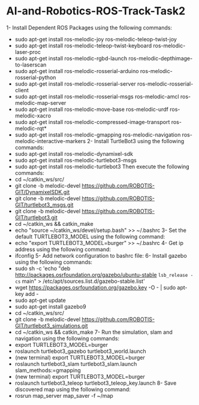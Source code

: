 # AI-and-Robotics-ROS-Track-Task2
1- Install Dependent ROS Packages using the following commands:
- sudo apt-get install ros-melodic-joy ros-melodic-teleop-twist-joy
- sudo apt-get install ros-melodic-teleop-twist-keyboard ros-melodic-laser-proc
- sudo apt-get install ros-melodic-rgbd-launch ros-melodic-depthimage-to-laserscan
- sudo apt-get install ros-melodic-rosserial-arduino ros-melodic-rosserial-python
- sudo apt-get install ros-melodic-rosserial-server ros-melodic-rosserial-client
- sudo apt-get install ros-melodic-rosserial-msgs ros-melodic-amcl ros-melodic-map-server
- sudo apt-get install ros-melodic-move-base ros-melodic-urdf ros-melodic-xacro
- sudo apt-get install ros-melodic-compressed-image-transport ros-melodic-rqt*
- sudo apt-get install ros-melodic-gmapping ros-melodic-navigation ros-melodic-interactive-markers
2- Install TurtleBot3 using the following commands:
- sudo apt-get install ros-melodic-dynamixel-sdk
- sudo apt-get install ros-melodic-turtlebot3-msgs
- sudo apt-get install ros-melodic-turtlebot3
Then execute the following commands:
- cd ~/catkin_ws/src/
- git clone -b melodic-devel https://github.com/ROBOTIS-GIT/DynamixelSDK.git
- git clone -b melodic-devel https://github.com/ROBOTIS-GIT/turtlebot3_msgs.git
- git clone -b melodic-devel https://github.com/ROBOTIS-GIT/turtlebot3.git
- cd ~/catkin_ws && catkin_make
- echo "source ~/catkin_ws/devel/setup.bash" >> ~/.bashrc
3- Set the default TURTLEBOT3_MODEL using the following command:
- echo "export TURTLEBOT3_MODEL=burger" >> ~/.bashrc
4- Get ip address using the following command:
- ifconfig
5- Add network configuration to bashrc file:
6- Install gazebo using the following commands:
- sudo sh -c 'echo "deb http://packages.osrfoundation.org/gazebo/ubuntu-stable `lsb_release -cs` main" > /etc/apt/sources.list.d/gazebo-stable.list'
- wget https://packages.osrfoundation.org/gazebo.key -O - | sudo apt-key add -
- sudo apt-get update
- sudo apt-get install gazebo9
- cd ~/catkin_ws/src/
- git clone -b melodic-devel https://github.com/ROBOTIS-GIT/turtlebot3_simulations.git
- cd ~/catkin_ws && catkin_make
7- Run the simulation, slam and navigation using the following commands:
- export TURTLEBOT3_MODEL=burger
- roslaunch turtlebot3_gazebo turtlebot3_world.launch
- (new terminal) export TURTLEBOT3_MODEL=burger
- roslaunch turtlebot3_slam turtlebot3_slam.launch slam_methods:=gmapping
- (new terminal) export TURTLEBOT3_MODEL=burger
- roslaunch turtlebot3_teleop turtlebot3_teleop_key.launch
8- Save discovered map using the following command:
- rosrun map_server map_saver -f ~/map
